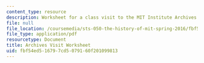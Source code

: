 ```yaml
---
content_type: resource
description: Worksheet for a class visit to the MIT Institute Archives.
file: null
file_location: /coursemedia/sts-050-the-history-of-mit-spring-2016/fbf54ed516797cd5079160f201099813_MITSTS_050S16_Worksheet.pdf
file_type: application/pdf
resourcetype: Document
title: Archives Visit Worksheet
uid: fbf54ed5-1679-7cd5-0791-60f201099813
---
```


